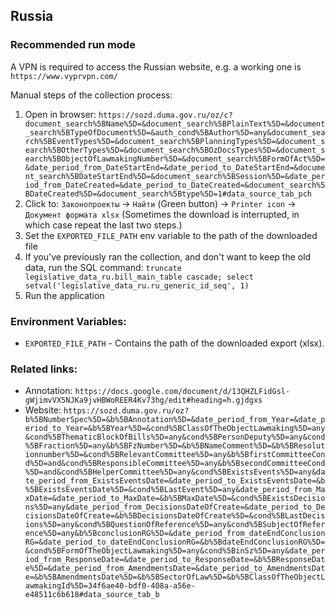 ## Russia

### Recommended run mode
A VPN is required to access the Russian website, e.g. a working one is `https://www.vyprvpn.com/`

Manual steps of the collection process:
1. Open in browser: `https://sozd.duma.gov.ru/oz/c?document_search%5BName%5D=&document_search%5BPlainText%5D=&document_search%5BTypeOfDocument%5D=&auth_cond%5BAuthor%5D=any&document_search%5BEventTypes%5D=&document_search%5BPlanningTypes%5D=&document_search%5BOtherTypes%5D=&document_search%5BOzDocsTypes%5D=&document_search%5BObjectOfLawmakingNumber%5D=&document_search%5BFormOfAct%5D=&date_period_from_DateStartEnd=&date_period_to_DateStartEnd=&document_search%5BDateStartEnd%5D=&document_search%5BSession%5D=&date_period_from_DateCreated=&date_period_to_DateCreated=&document_search%5BDateCreated%5D=&document_search%5Btype%5D=1#data_source_tab_pch`
2. Click to: `Законопроекты` -> `Найти` (Green button) -> `Printer icon` -> `Документ формата xlsx` (Sometimes the download is interrupted, in which case repeat the last two steps.)
3. Set the `EXPORTED_FILE_PATH` env variable to the path of the downloaded file
4. If you've previously ran the collection, and don't want to keep the old data, run the SQL command: `truncate legislative_data_ru.bill_main_table cascade; select setval('legislative_data_ru.ru_generic_id_seq', 1)`
5. Run the application

### Environment Variables:
- `EXPORTED_FILE_PATH` - Contains the path of the downloaded export (xlsx).

### Related links:
- Annotation: `https://docs.google.com/document/d/13QHZLFidGsl-gWjimvVX5NJKa9jvHBWoREER4Kv73hg/edit#heading=h.gjdgxs`
- Website: `https://sozd.duma.gov.ru/oz?b%5BNumberSpec%5D=&b%5BAnnotation%5D=&date_period_from_Year=&date_period_to_Year=&b%5BYear%5D=&cond%5BClassOfTheObjectLawmaking%5D=any&cond%5BThematicBlockOfBills%5D=any&cond%5BPersonDeputy%5D=any&cond%5BFraction%5D=any&b%5BFzNumber%5D=&b%5BNameComment%5D=&b%5BResolutionnumber%5D=&cond%5BRelevantCommittee%5D=any&b%5BfirstCommitteeCond%5D=and&cond%5BResponsibleCommittee%5D=any&b%5BsecondCommitteeCond%5D=and&cond%5BHelperCommittee%5D=any&cond%5BExistsEvents%5D=any&date_period_from_ExistsEventsDate=&date_period_to_ExistsEventsDate=&b%5BExistsEventsDate%5D=&cond%5BLastEvent%5D=any&date_period_from_MaxDate=&date_period_to_MaxDate=&b%5BMaxDate%5D=&cond%5BExistsDecisions%5D=any&date_period_from_DecisionsDateOfCreate=&date_period_to_DecisionsDateOfCreate=&b%5BDecisionsDateOfCreate%5D=&cond%5BLastDecisions%5D=any&cond%5BQuestionOfReference%5D=any&cond%5BSubjectOfReference%5D=any&b%5BconclusionRG%5D=&date_period_from_dateEndConclusionRG=&date_period_to_dateEndConclusionRG=&b%5BdateEndConclusionRG%5D=&cond%5BFormOfTheObjectLawmaking%5D=any&cond%5BinSz%5D=any&date_period_from_ResponseDate=&date_period_to_ResponseDate=&b%5BResponseDate%5D=&date_period_from_AmendmentsDate=&date_period_to_AmendmentsDate=&b%5BAmendmentsDate%5D=&b%5BSectorOfLaw%5D=&b%5BClassOfTheObjectLawmakingId%5D=34f6ae40-bdf0-408a-a56e-e48511c6b618#data_source_tab_b`